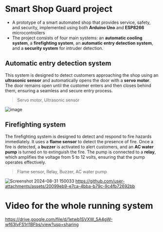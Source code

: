 # Smart Shop Guard project
- A prototype of a smart automated shop that provides service, safety, and security, implemented using both **Arduino Uno** and **ESP8266** microcontrollers
- The project consists of four main systems: an **automatic cooling system**, a **firefighting system**, an **automatic entry detection system**, and a **security system** for intruder detection.

## Automatic entry detection system
This system is designed to detect customers approaching the shop using an **ultrasonic sensor** and automatically opens the door with a **servo motor**. The door remains open until the customer enters and then closes behind them, ensuring a seamless and secure entry process.
> Servo motor, Ultrasonic sensor

![image](https://github.com/user-attachments/assets/f86acbed-ca17-4638-957b-704dc8fc865c)


## Firefighting system
The firefighting system is designed to detect and respond to fire hazards immediately. It uses a **flame sensor** to detect the presence of fire. Once a fire is detected, a **buzzer** is activated to alert customers, and an **AC water pump** is turned on to extinguish the fire. The pump is connected to a **relay**, which amplifies the voltage from 5 to 12 volts, ensuring that the pump operates effectively.
> Flame sensor, Relay, Buzzer, AC water pump

![Screenshot 2024-08-31 150033](https://github.com/user-attachments/assets/8c1ad3f7-ac2c-4030-a00f-9a05861aa29b)
https://github.com/user-attachments/assets/20099eb9-e7ca-4bba-b79c-9c4fb72692bb





# Video for the whole running system

https://drive.google.com/file/d/1etwb1SVXW_5A4gW-wf63lvFS1rl1BFbs/view?usp=sharing


